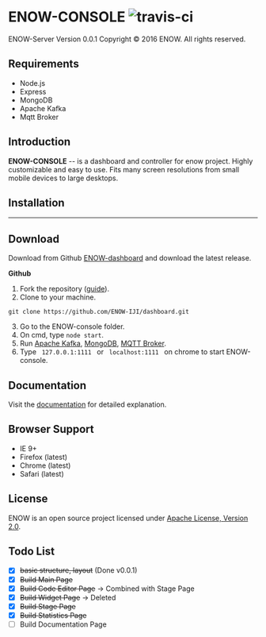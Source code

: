 ENOW-CONSOLE ![travis-ci](https://travis-ci.org/ENOW-IJI/ENOW-console.svg?branch=master)
====

ENOW-Server Version 0.0.1
Copyright © 2016 ENOW. All rights reserved.

## Requirements

- Node.js
- Express
- MongoDB
- Apache Kafka
- Mqtt Broker

Introduction
------------

**ENOW-CONSOLE** -- is a dashboard and controller for enow project. Highly customizable and easy to use. Fits many screen resolutions from small mobile devices to large desktops.


## Installation
------------

Download
----------


Download from Github [ENOW-dashboard](https://github.com/ENOW-IJI/ENOW-console/) and download the latest release.


**Github**

1. Fork the repository ([guide](https://help.github.com/articles/fork-a-repo/)).
2. Clone to your machine.
```
git clone https://github.com/ENOW-IJI/dashboard.git
```

3. Go to the ENOW-console folder.
4. On cmd, type ```node start```.
5. Run [Apache Kafka](http://kafka.apache.org/07/quickstart.html), [MongoDB](https://docs.mongodb.com/getting-started/shell/), [MQTT Broker](https://mosquitto.org/documentation/).
6. Type ```  127.0.0.1:1111  ``` or ```  localhost:1111  ``` on chrome to start ENOW-console.

Documentation
-------------
Visit the [documentation](https://idont.have.url) for detailed explanation.

Browser Support
---------------
- IE 9+
- Firefox (latest)
- Chrome (latest)
- Safari (latest)

License
-------
ENOW is an open source project licensed under [Apache License, Version 2.0](https://opensource.org/licenses/Apache-2.0).

Todo List
---------
- [x] ~~basic structure, layout~~ (Done v0.0.1)
- [x] ~~Build Main Page~~
- [x] ~~Build Code Editor Page~~ -> Combined with Stage Page
- [x] ~~Build Widget Page~~ -> Deleted
- [x] ~~Build Stage Page~~
- [x] ~~Build Statistics Page~~
- [ ] Build Documentation Page

